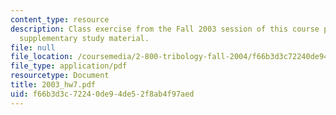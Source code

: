 ```yaml
---
content_type: resource
description: Class exercise from the Fall 2003 session of this course provided as
  supplementary study material.
file: null
file_location: /coursemedia/2-800-tribology-fall-2004/f66b3d3c72240de94de52f8ab4f97aed_2003_hw7.pdf
file_type: application/pdf
resourcetype: Document
title: 2003_hw7.pdf
uid: f66b3d3c-7224-0de9-4de5-2f8ab4f97aed
---
```

